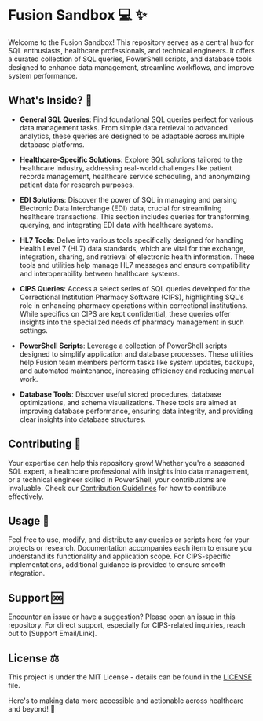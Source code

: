 # Fusion Sandbox :computer: :sparkles:

Welcome to the Fusion Sandbox! This repository serves as a central hub for SQL enthusiasts, healthcare professionals, and technical engineers. It offers a curated collection of SQL queries, PowerShell scripts, and database tools designed to enhance data management, streamline workflows, and improve system performance.

## What's Inside? :open_file_folder:

- **General SQL Queries**: Find foundational SQL queries perfect for various data management tasks. From simple data retrieval to advanced analytics, these queries are designed to be adaptable across multiple database platforms.

- **Healthcare-Specific Solutions**: Explore SQL solutions tailored to the healthcare industry, addressing real-world challenges like patient records management, healthcare service scheduling, and anonymizing patient data for research purposes.

- **EDI Solutions**: Discover the power of SQL in managing and parsing Electronic Data Interchange (EDI) data, crucial for streamlining healthcare transactions. This section includes queries for transforming, querying, and integrating EDI data with healthcare systems.

- **HL7 Tools**: Delve into various tools specifically designed for handling Health Level 7 (HL7) data standards, which are vital for the exchange, integration, sharing, and retrieval of electronic health information. These tools and utilities help manage HL7 messages and ensure compatibility and interoperability between healthcare systems.

- **CIPS Queries**: Access a select series of SQL queries developed for the Correctional Institution Pharmacy Software (CIPS), highlighting SQL's role in enhancing pharmacy operations within correctional institutions. While specifics on CIPS are kept confidential, these queries offer insights into the specialized needs of pharmacy management in such settings.

- **PowerShell Scripts**: Leverage a collection of PowerShell scripts designed to simplify application and database processes. These utilities help Fusion team members perform tasks like system updates, backups, and automated maintenance, increasing efficiency and reducing manual work.

- **Database Tools**: Discover useful stored procedures, database optimizations, and schema visualizations. These tools are aimed at improving database performance, ensuring data integrity, and providing clear insights into database structures.

## Contributing :handshake:

Your expertise can help this repository grow! Whether you're a seasoned SQL expert, a healthcare professional with insights into data management, or a technical engineer skilled in PowerShell, your contributions are invaluable. Check our [Contribution Guidelines](CONTRIBUTING.md) for how to contribute effectively.

## Usage :memo:

Feel free to use, modify, and distribute any queries or scripts here for your projects or research. Documentation accompanies each item to ensure you understand its functionality and application scope. For CIPS-specific implementations, additional guidance is provided to ensure smooth integration.

## Support :sos:

Encounter an issue or have a suggestion? Please open an issue in this repository. For direct support, especially for CIPS-related inquiries, reach out to [Support Email/Link].

## License :balance_scale:

This project is under the MIT License - details can be found in the [LICENSE](LICENSE) file.

Here's to making data more accessible and actionable across healthcare and beyond! :tada:

